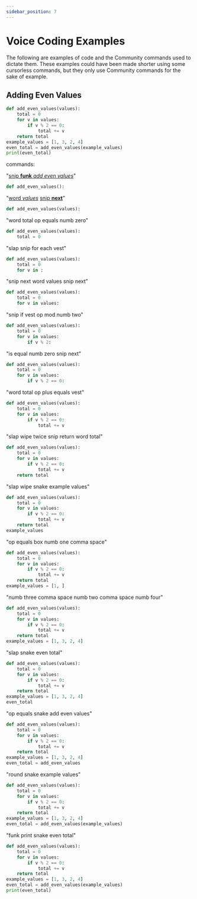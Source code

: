 ```yaml
---
sidebar_position: 7
---
```


# Voice Coding Examples

The following are examples of code and the Community commands used to dictate them. These examples could have been made shorter using some cursorless commands, but they only use Community commands for the sake of example.

## Adding Even Values

```python
def add_even_values(values):
    total = 0
    for v in values:
        if v % 2 == 0:
            total += v
    return total
example_values = [1, 3, 2, 4]
even_total = add_even_values(example_values)
print(even_total)
```

commands:

"<u>snip <b>funk</b> <i>add even values</i></u>"

```python
def add_even_values():

```

"<u>word <i>values</i></u> <u>snip <b>next</b></u>"

```python
def add_even_values(values):

```

"word total op equals numb zero"

```python
def add_even_values(values):
    total = 0
```

"slap snip for each vest"

```python
def add_even_values(values):
    total = 0
    for v in :

```

"snip next word values snip next"

```python
def add_even_values(values):
    total = 0
    for v in values:

```

"snip if vest op mod numb two"

```python
def add_even_values(values):
    total = 0
    for v in values:
        if v % 2:

```

"is equal numb zero snip next"

```python
def add_even_values(values):
    total = 0
    for v in values:
        if v % 2 == 0:

```

"word total op plus equals vest"

```python
def add_even_values(values):
    total = 0
    for v in values:
        if v % 2 == 0:
            total += v
```

"slap wipe twice snip return word total"

```python
def add_even_values(values):
    total = 0
    for v in values:
        if v % 2 == 0:
            total += v
    return total
```

"slap wipe snake example values"

```python
def add_even_values(values):
    total = 0
    for v in values:
        if v % 2 == 0:
            total += v
    return total
example_values
```

"op equals box numb one comma space"

```python
def add_even_values(values):
    total = 0
    for v in values:
        if v % 2 == 0:
            total += v
    return total
example_values = [1, ]
```

"numb three comma space numb two comma space numb four"

```python
def add_even_values(values):
    total = 0
    for v in values:
        if v % 2 == 0:
            total += v
    return total
example_values = [1, 3, 2, 4]
```

"slap snake even total"

```python
def add_even_values(values):
    total = 0
    for v in values:
        if v % 2 == 0:
            total += v
    return total
example_values = [1, 3, 2, 4]
even_total
```

"op equals snake add even values"

```python
def add_even_values(values):
    total = 0
    for v in values:
        if v % 2 == 0:
            total += v
    return total
example_values = [1, 3, 2, 4]
even_total = add_even_values
```

"round snake example values"

```python
def add_even_values(values):
    total = 0
    for v in values:
        if v % 2 == 0:
            total += v
    return total
example_values = [1, 3, 2, 4]
even_total = add_even_values(example_values)
```

"funk print snake even total"

```python
def add_even_values(values):
    total = 0
    for v in values:
        if v % 2 == 0:
            total += v
    return total
example_values = [1, 3, 2, 4]
even_total = add_even_values(example_values)
print(even_total)
```
